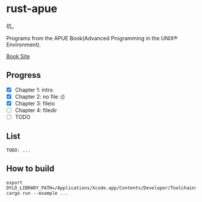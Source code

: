 # rust-apue

坑。

Programs from the APUE Book(Advanced Programming in the UNIX® Environment).

[Book Site](http://www.apuebook.com/)

## Progress

- [x] Chapter 1: intro
- [x] Chapter 2: no file :()
- [x] Chapter 3: fileio
- [ ] Chapter 4: filedir
- [ ] TODO

## List

```
TODO: ...
```

## How to build

```
export DYLD_LIBRARY_PATH=/Applications/Xcode.app/Contents/Developer/Toolchains/XcodeDefault.xctoolchain/usr/lib/
cargo run --example ...
```
